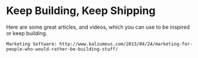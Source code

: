 Keep Building, Keep Shipping
==================================================

Here are some great articles, and videos, which you can use to be inspired or keep building. 

    Marketing Software: http://www.kalzumeus.com/2013/04/24/marketing-for-people-who-would-rather-be-building-stuff/